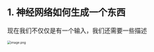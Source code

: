 ## 1. 神经网络如何生成一个东西

现在我们不仅仅是有一个输入，我们还需要一些描述

<img src="https://s2.loli.net/2022/10/28/7ezfLh5rEqADdbQ.png" alt="image.png" style="zoom:50%;" />